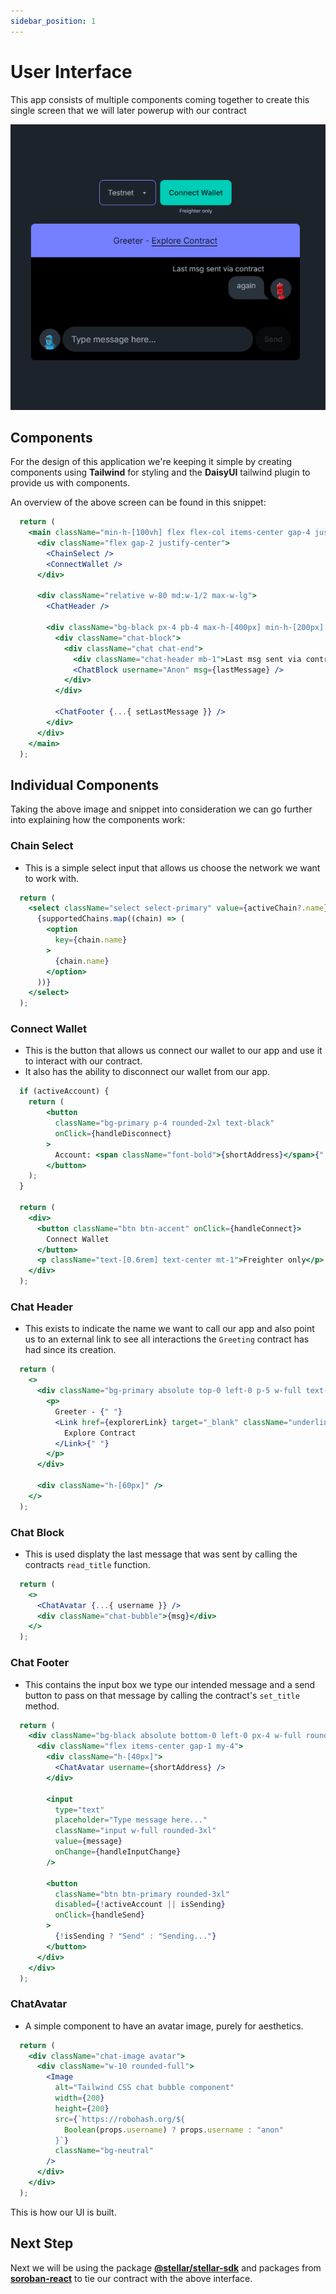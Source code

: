 ```yaml
---
sidebar_position: 1
---
```


# User Interface

This app consists of multiple components coming together to create this single screen that we will later powerup with our contract

![Demo image](../../static/img/demo.png)

## Components

For the design of this application we're keeping it simple by creating components using **Tailwind** for styling and the **DaisyUI** tailwind plugin to provide us with components.

An overview of the above screen can be found in this snippet:

```jsx
  return (
    <main className="min-h-[100vh] flex flex-col items-center gap-4 justify-center">
      <div className="flex gap-2 justify-center">
        <ChainSelect />
        <ConnectWallet />
      </div>

      <div className="relative w-80 md:w-1/2 max-w-lg">
        <ChatHeader />

        <div className="bg-black px-4 pb-4 max-h-[400px] min-h-[200px] overflow-y-auto chat-container rounded-b-lg">
          <div className="chat-block">
            <div className="chat chat-end">
              <div className="chat-header mb-1">Last msg sent via contract</div>
              <ChatBlock username="Anon" msg={lastMessage} />
            </div>
          </div>

          <ChatFooter {...{ setLastMessage }} />
        </div>
      </div>
    </main>
  );
```

## Individual Components

Taking the above image and snippet into consideration we can go further into explaining how the components work:

### Chain Select
- This is a simple select input that allows us choose the network we want to work with.

```jsx
  return (
    <select className="select select-primary" value={activeChain?.name} onChange={handleChainChange}>
      {supportedChains.map((chain) => (
        <option
          key={chain.name}
        >
          {chain.name}
        </option>
      ))}
    </select>
  );
```

### Connect Wallet
- This is the button that allows us connect our wallet to our app and use it to interact with our contract.
- It also has the ability to disconnect our wallet from our app.

```jsx
  if (activeAccount) {
    return (
        <button
          className="bg-primary p-4 rounded-2xl text-black"
          onClick={handleDisconnect}
        >
          Account: <span className="font-bold">{shortAddress}</span>{" "}
        </button>
    );
  }

  return (
    <div>
      <button className="btn btn-accent" onClick={handleConnect}>
        Connect Wallet
      </button>
      <p className="text-[0.6rem] text-center mt-1">Freighter only</p>
    </div>
  );
```

### Chat Header
- This exists to indicate the name we want to call our app and also point us to an external link to see all interactions the `Greeting` contract has had since its creation.

```jsx
  return (
    <>
      <div className="bg-primary absolute top-0 left-0 p-5 w-full text-center text-black rounded-t-lg">
        <p>
          Greeter - {" "}
          <Link href={explorerLink} target="_blank" className="underline underline-offset-4">
            Explore Contract
          </Link>{" "}
        </p>
      </div>

      <div className="h-[60px]" />
    </>
  );
```

### Chat Block
- This is used displaty the last message that was sent by calling the contracts `read_title` function.

```jsx
  return (
    <>
      <ChatAvatar {...{ username }} />
      <div className="chat-bubble">{msg}</div>
    </>
  );
```

### Chat Footer
- This contains the input box we type our intended message and a send button to pass on that message by calling the contract's `set_title` method.

```jsx
  return (
    <div className="bg-black absolute bottom-0 left-0 px-4 w-full rounded-b-lg">
      <div className="flex items-center gap-1 my-4">
        <div className="h-[40px]">
          <ChatAvatar username={shortAddress} />
        </div>

        <input
          type="text"
          placeholder="Type message here..."
          className="input w-full rounded-3xl"
          value={message}
          onChange={handleInputChange}
        />

        <button
          className="btn btn-primary rounded-3xl"
          disabled={!activeAccount || isSending}
          onClick={handleSend}
        >
          {!isSending ? "Send" : "Sending..."}
        </button>
      </div>
    </div>
  );
```

### ChatAvatar
- A simple component to have an avatar image, purely for aesthetics.

```jsx
  return (
    <div className="chat-image avatar">
      <div className="w-10 rounded-full">
        <Image
          alt="Tailwind CSS chat bubble component"
          width={200}
          height={200}
          src={`https://robohash.org/${
            Boolean(props.username) ? props.username : "anon"
          }`}
          className="bg-neutral"
        />
      </div>
    </div>
  );
```

This is how our UI is built.

## Next Step

Next we will be using the package [**@stellar/stellar-sdk**](https://github.com/stellar/js-stellar-sdk) and packages from [**soroban-react**](https://soroban-react.paltalabs.io/) to tie our contract with the above interface.